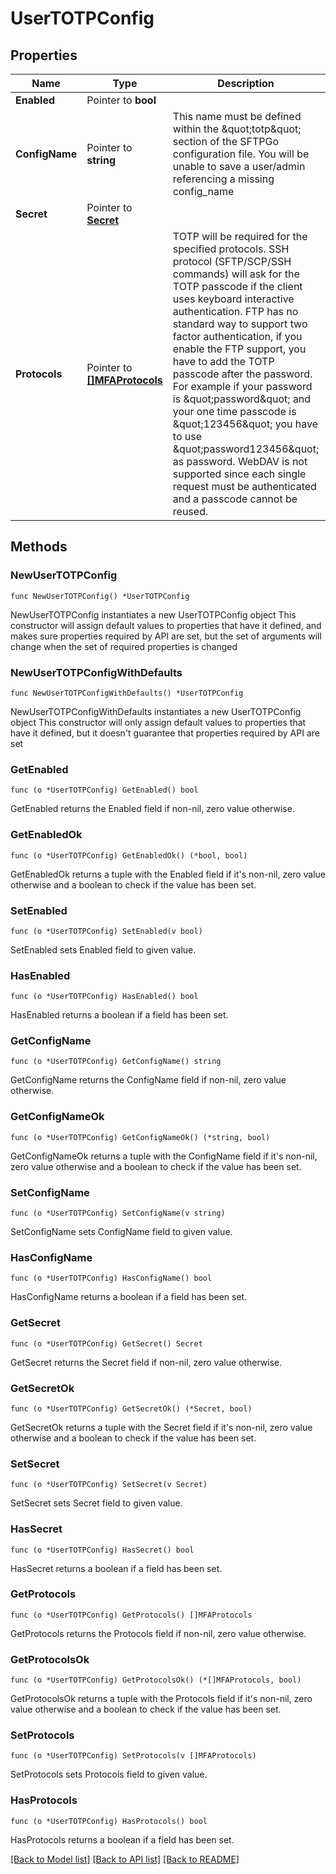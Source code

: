# UserTOTPConfig

## Properties

Name | Type | Description | Notes
------------ | ------------- | ------------- | -------------
**Enabled** | Pointer to **bool** |  | [optional] 
**ConfigName** | Pointer to **string** | This name must be defined within the \&quot;totp\&quot; section of the SFTPGo configuration file. You will be unable to save a user/admin referencing a missing config_name | [optional] 
**Secret** | Pointer to [**Secret**](Secret.md) |  | [optional] 
**Protocols** | Pointer to [**[]MFAProtocols**](MFAProtocols.md) | TOTP will be required for the specified protocols. SSH protocol (SFTP/SCP/SSH commands) will ask for the TOTP passcode if the client uses keyboard interactive authentication. FTP has no standard way to support two factor authentication, if you enable the FTP support, you have to add the TOTP passcode after the password. For example if your password is \&quot;password\&quot; and your one time passcode is \&quot;123456\&quot; you have to use \&quot;password123456\&quot; as password. WebDAV is not supported since each single request must be authenticated and a passcode cannot be reused. | [optional] 

## Methods

### NewUserTOTPConfig

`func NewUserTOTPConfig() *UserTOTPConfig`

NewUserTOTPConfig instantiates a new UserTOTPConfig object
This constructor will assign default values to properties that have it defined,
and makes sure properties required by API are set, but the set of arguments
will change when the set of required properties is changed

### NewUserTOTPConfigWithDefaults

`func NewUserTOTPConfigWithDefaults() *UserTOTPConfig`

NewUserTOTPConfigWithDefaults instantiates a new UserTOTPConfig object
This constructor will only assign default values to properties that have it defined,
but it doesn't guarantee that properties required by API are set

### GetEnabled

`func (o *UserTOTPConfig) GetEnabled() bool`

GetEnabled returns the Enabled field if non-nil, zero value otherwise.

### GetEnabledOk

`func (o *UserTOTPConfig) GetEnabledOk() (*bool, bool)`

GetEnabledOk returns a tuple with the Enabled field if it's non-nil, zero value otherwise
and a boolean to check if the value has been set.

### SetEnabled

`func (o *UserTOTPConfig) SetEnabled(v bool)`

SetEnabled sets Enabled field to given value.

### HasEnabled

`func (o *UserTOTPConfig) HasEnabled() bool`

HasEnabled returns a boolean if a field has been set.

### GetConfigName

`func (o *UserTOTPConfig) GetConfigName() string`

GetConfigName returns the ConfigName field if non-nil, zero value otherwise.

### GetConfigNameOk

`func (o *UserTOTPConfig) GetConfigNameOk() (*string, bool)`

GetConfigNameOk returns a tuple with the ConfigName field if it's non-nil, zero value otherwise
and a boolean to check if the value has been set.

### SetConfigName

`func (o *UserTOTPConfig) SetConfigName(v string)`

SetConfigName sets ConfigName field to given value.

### HasConfigName

`func (o *UserTOTPConfig) HasConfigName() bool`

HasConfigName returns a boolean if a field has been set.

### GetSecret

`func (o *UserTOTPConfig) GetSecret() Secret`

GetSecret returns the Secret field if non-nil, zero value otherwise.

### GetSecretOk

`func (o *UserTOTPConfig) GetSecretOk() (*Secret, bool)`

GetSecretOk returns a tuple with the Secret field if it's non-nil, zero value otherwise
and a boolean to check if the value has been set.

### SetSecret

`func (o *UserTOTPConfig) SetSecret(v Secret)`

SetSecret sets Secret field to given value.

### HasSecret

`func (o *UserTOTPConfig) HasSecret() bool`

HasSecret returns a boolean if a field has been set.

### GetProtocols

`func (o *UserTOTPConfig) GetProtocols() []MFAProtocols`

GetProtocols returns the Protocols field if non-nil, zero value otherwise.

### GetProtocolsOk

`func (o *UserTOTPConfig) GetProtocolsOk() (*[]MFAProtocols, bool)`

GetProtocolsOk returns a tuple with the Protocols field if it's non-nil, zero value otherwise
and a boolean to check if the value has been set.

### SetProtocols

`func (o *UserTOTPConfig) SetProtocols(v []MFAProtocols)`

SetProtocols sets Protocols field to given value.

### HasProtocols

`func (o *UserTOTPConfig) HasProtocols() bool`

HasProtocols returns a boolean if a field has been set.


[[Back to Model list]](../README.md#documentation-for-models) [[Back to API list]](../README.md#documentation-for-api-endpoints) [[Back to README]](../README.md)


